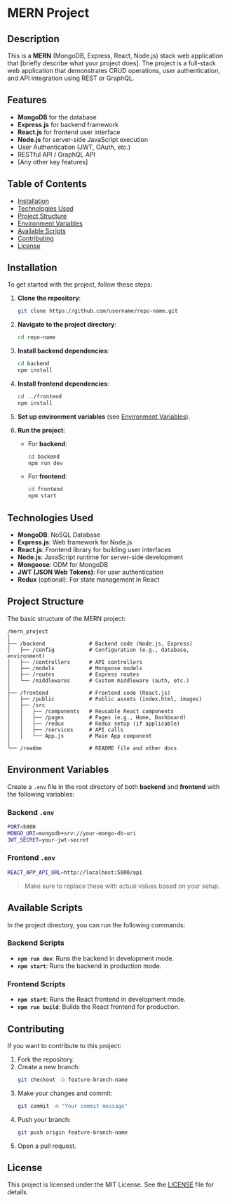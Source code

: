 
# MERN Project

## Description

This is a **MERN** (MongoDB, Express, React, Node.js) stack web application that [briefly describe what your project does]. The project is a full-stack web application that demonstrates CRUD operations, user authentication, and API integration using REST or GraphQL.

## Features

- **MongoDB** for the database
- **Express.js** for backend framework
- **React.js** for frontend user interface
- **Node.js** for server-side JavaScript execution
- User Authentication (JWT, OAuth, etc.)
- RESTful API / GraphQL API
- [Any other key features]

## Table of Contents

- [Installation](#installation)
- [Technologies Used](#technologies-used)
- [Project Structure](#project-structure)
- [Environment Variables](#environment-variables)
- [Available Scripts](#available-scripts)
- [Contributing](#contributing)
- [License](#license)

## Installation

To get started with the project, follow these steps:

1. **Clone the repository**:
   ```bash
   git clone https://github.com/username/repo-name.git
   ```

2. **Navigate to the project directory**:
   ```bash
   cd repo-name
   ```

3. **Install backend dependencies**:
   ```bash
   cd backend
   npm install
   ```

4. **Install frontend dependencies**:
   ```bash
   cd ../frontend
   npm install
   ```

5. **Set up environment variables** (see [Environment Variables](#environment-variables)).

6. **Run the project**:
   - For **backend**:
     ```bash
     cd backend
     npm run dev
     ```

   - For **frontend**:
     ```bash
     cd frontend
     npm start
     ```

## Technologies Used

- **MongoDB**: NoSQL Database
- **Express.js**: Web framework for Node.js
- **React.js**: Frontend library for building user interfaces
- **Node.js**: JavaScript runtime for server-side development
- **Mongoose**: ODM for MongoDB
- **JWT (JSON Web Tokens)**: For user authentication
- **Redux** (optional): For state management in React

## Project Structure

The basic structure of the MERN project:

```
/mern_project
│
├── /backend              # Backend code (Node.js, Express)
│   ├── /config           # Configuration (e.g., database, environment)
│   ├── /controllers      # API controllers
│   ├── /models           # Mongoose models
│   ├── /routes           # Express routes
│   └── /middlewares      # Custom middleware (auth, etc.)
│
├── /frontend             # Frontend code (React.js)
│   ├── /public           # Public assets (index.html, images)
│   ├── /src
│   │   ├── /components   # Reusable React components
│   │   ├── /pages        # Pages (e.g., Home, Dashboard)
│   │   ├── /redux        # Redux setup (if applicable)
│   │   ├── /services     # API calls
│   │   └── App.js        # Main App component
│
└── /readme               # README file and other docs
```

## Environment Variables

Create a `.env` file in the root directory of both **backend** and **frontend** with the following variables:

### Backend `.env`
```bash
PORT=5000
MONGO_URI=mongodb+srv://your-mongo-db-uri
JWT_SECRET=your-jwt-secret
```

### Frontend `.env`
```bash
REACT_APP_API_URL=http://localhost:5000/api
```

> Make sure to replace these with actual values based on your setup.

## Available Scripts

In the project directory, you can run the following commands:

### Backend Scripts

- **`npm run dev`**: Runs the backend in development mode.
- **`npm start`**: Runs the backend in production mode.

### Frontend Scripts

- **`npm start`**: Runs the React frontend in development mode.
- **`npm run build`**: Builds the React frontend for production.

## Contributing

If you want to contribute to this project:

1. Fork the repository.
2. Create a new branch:
   ```bash
   git checkout -b feature-branch-name
   ```
3. Make your changes and commit:
   ```bash
   git commit -m "Your commit message"
   ```
4. Push your branch:
   ```bash
   git push origin feature-branch-name
   ```
5. Open a pull request.

## License

This project is licensed under the MIT License. See the [LICENSE](LICENSE) file for details.
